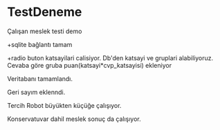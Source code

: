 # TestDeneme

Çalışan meslek testi demo

+sqlite bağlantı tamam

+radio buton katsayilari calisiyor.
Db'den katsayi ve gruplari alabiliyoruz.
Cevaba göre gruba puan(katsayi*cvp_katsayisi) ekleniyor

Veritabanı tamamlandı.

Geri sayım eklenndi.

Tercih Robot büyükten küçüğe çalışıyor.

Konservatuvar dahil meslek sonuç da çalışıyor.
